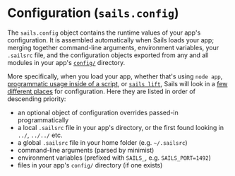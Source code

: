 # Configuration (`sails.config`)

The `sails.config` object contains the runtime values of your app's configuration. It is assembled automatically when Sails loads your app; merging together command-line arguments, environment variables, your `.sailsrc` file, and the configuration objects exported from any and all modules in your app's [`config/`](http://sailsjs.org/documentation/anatomy/myApp/config) directory.

More specifically, when you load your app, whether that's using `node app`, [programmatic usage inside of a script](https://github.com/balderdashy/sails-docs/blob/master/PAGE_NEEDED.md), or [`sails lift`](http://sailsjs.org/documentation/reference/cli/sailslift.html), Sails will look in a [few different places](https://github.com/dominictarr/rc#standards) for configuration.  Here they are listed in order of descending priority:

+ an optional object of configuration overrides passed-in programmatically
+ a local `.sailsrc` file in your app's directory, or the first found looking in `../`, `../../` etc.
+ a global `.sailsrc` file in your home folder (e.g. `~/.sailsrc`)
+ command-line arguments (parsed by minimist)
+ environment variables (prefixed with `SAILS_`, e.g. `SAILS_PORT=1492`)
+ files in your app's `config/` directory (if one exists)

<docmeta name="uniqueID" value="sailsconfig238825">
<docmeta name="displayName" value="Configuration">
<docmeta name="stabilityIndex" value="3">
